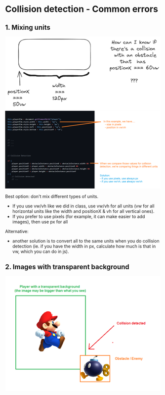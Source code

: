 
# Collision detection - Common errors



## 1. Mixing units

![mixing-units-diagram](./collision%20detection%20-%20mixing%20units%20-%20diagram.png)
![mixing-units-example](./collision%20detection%20-%20mixing%20units%20-%20example.png)


Best option: don't mix different types of units.
- If you use vw/vh like we did in class, use vw/vh for all units (vw for all horizontal units like the width and positionX & vh for all vertical ones).
- If you prefer to use pixels (for example, it can make easier to add images), then use px for all


Alternative:
- another solution is to convert all to the same units when you do collision detection (ie. if you have the width in px, calculate how much is that in vw, which you can do in js).



## 2. Images with transparent background

![transparent-bg](./collision%20detection%20-%20transparent%20bg.png)
